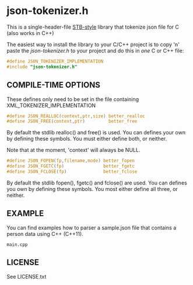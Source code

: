 json-tokenizer.h
================

This is a single-header-file [STB-style](https://github.com/nothings/stb/blob/master/docs/stb_howto.txt) library that tokenize json file for C (also works in C++)

The easiest way to install the library to your C/C++ project is to copy 'n' paste the *json-tokenizer.h* to your project and do this in *one* C or C++ file:

``` C
#define JSON_TOKENIZER_IMPLEMENTATION
#include "json-tokenizer.h"
```

COMPILE-TIME OPTIONS
--------------------

These defines only need to be set in the file containing XML_TOKENIZER_IMPLEMENTATION

``` C
#define JSON_REALLOC(context,ptr,size) better_realloc
#define JSON_FREE(context,ptr)         better_free
```

By default the stdlib realloc() and free() is used. You can defines your own by defining these symbols. You must either define both, or neither.

Note that at the moment, 'context' will always be NULL.

``` C
#define JSON_FOPEN(fp,filename,mode) better_fopen
#define JSON_FGETC(fp)               better_fgetc
#define JSON_FCLOSE(fp)              better_fclose
```

By default the stdlib fopen(), fgetc() and fclose() are used. You can defines you own by defining these symbols. You most either define all three, or neither.

EXAMPLE
-------

You can find examples how to parser a sample.json file that contains a person data using C++ (C++11).

```
main.cpp
```

LICENSE
-------

See LICENSE.txt
